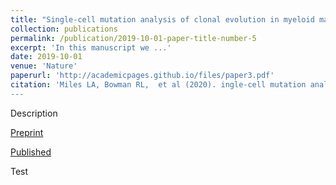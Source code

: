 ```yaml
---
title: "Single-cell mutation analysis of clonal evolution in myeloid malignancies"
collection: publications
permalink: /publication/2019-10-01-paper-title-number-5
excerpt: 'In this manuscript we ...'
date: 2019-10-01
venue: 'Nature'
paperurl: 'http://academicpages.github.io/files/paper3.pdf'
citation: 'Miles LA, Bowman RL,  et al (2020). ingle-cell mutation analysis of clonal evolution in myeloid malignancies. <i>Nature</i> 587, 477–482 (2020). https://doi.org/10.1038/s41586-020-2864-x
---
```

Description

[Preprint](https://www.biorxiv.org/content/10.1101/2020.02.07.938860v1)

[Published](https://www.nature.com/articles/s41586-020-2864-x)

Test
